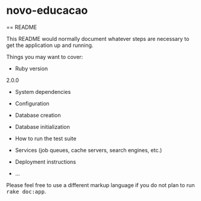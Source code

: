 novo-educacao
=============
== README

This README would normally document whatever steps are necessary to get the
application up and running.

Things you may want to cover:

* Ruby version

2.0.0

* System dependencies

* Configuration

* Database creation

* Database initialization

* How to run the test suite

* Services (job queues, cache servers, search engines, etc.)

* Deployment instructions

* ...


Please feel free to use a different markup language if you do not plan to run
<tt>rake doc:app</tt>.
